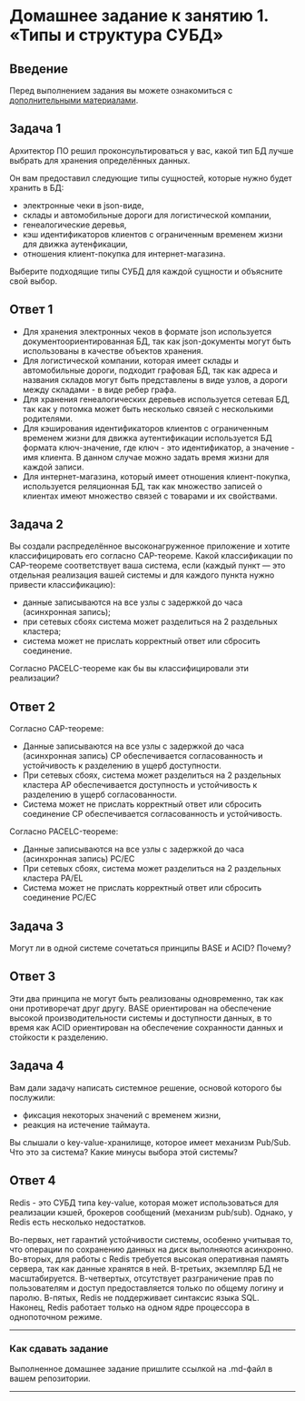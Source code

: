 # Домашнее задание к занятию 1. «Типы и структура СУБД»

## Введение

Перед выполнением задания вы можете ознакомиться с 
[дополнительными материалами](https://github.com/netology-code/virt-homeworks/tree/virt-11/additional).

## Задача 1

Архитектор ПО решил проконсультироваться у вас, какой тип БД 
лучше выбрать для хранения определённых данных.

Он вам предоставил следующие типы сущностей, которые нужно будет хранить в БД:

- электронные чеки в json-виде,
- склады и автомобильные дороги для логистической компании,
- генеалогические деревья,
- кэш идентификаторов клиентов с ограниченным временем жизни для движка аутенфикации,
- отношения клиент-покупка для интернет-магазина.

Выберите подходящие типы СУБД для каждой сущности и объясните свой выбор.

## Ответ 1

- Для хранения электронных чеков в формате json используется документоориентированная БД, так как json-документы могут быть использованы в качестве объектов хранения.
- Для логистической компании, которая имеет склады и автомобильные дороги, подходит графовая БД, так как адреса и названия складов могут быть представлены в виде узлов, а дороги между складами - в виде ребер графа.
- Для хранения генеалогических деревьев используется сетевая БД, так как у потомка может быть несколько связей с несколькими родителями.
- Для кэширования идентификаторов клиентов с ограниченным временем жизни для движка аутентификации используется БД формата ключ-значение, где ключ - это идентификатор, а значение - имя клиента. В данном случае можно задать время жизни для каждой записи.
- Для интернет-магазина, который имеет отношения клиент-покупка, используется реляционная БД, так как множество записей о клиентах имеют множество связей с товарами и их свойствами.

## Задача 2

Вы создали распределённое высоконагруженное приложение и хотите классифицировать его согласно 
CAP-теореме. Какой классификации по CAP-теореме соответствует ваша система, если 
(каждый пункт — это отдельная реализация вашей системы и для каждого пункта нужно привести классификацию):

- данные записываются на все узлы с задержкой до часа (асинхронная запись);
- при сетевых сбоях система может разделиться на 2 раздельных кластера;
- система может не прислать корректный ответ или сбросить соединение.

Согласно PACELC-теореме как бы вы классифицировали эти реализации?

## Ответ 2

Согласно CAP-теореме:

- Данные записываются на все узлы с задержкой до часа (асинхронная запись) CP обеспечивается согласованность и устойчивость к разделению в ущерб доступности.
- При сетевых сбоях, система может разделиться на 2 раздельных кластера AP обеспечивается доступность и устойчивость к разделению в ущерб согласованности.
- Система может не прислать корректный ответ или сбросить соединение CP обеспечивается согласованность и устойчивость.

Согласно PACELC-теореме:

- Данные записываются на все узлы с задержкой до часа (асинхронная запись) PC/EC
- При сетевых сбоях, система может разделиться на 2 раздельных кластера PA/EL
- Система может не прислать корректный ответ или сбросить соединение PC/EC

## Задача 3

Могут ли в одной системе сочетаться принципы BASE и ACID? Почему?

## Ответ 3

Эти два принципа не могут быть реализованы одновременно, так как они противоречат друг другу. BASE ориентирован на обеспечение высокой производительности системы и доступности данных, в то время как ACID ориентирован на обеспечение сохранности данных и стойкости к разделению.

## Задача 4

Вам дали задачу написать системное решение, основой которого бы послужили:

- фиксация некоторых значений с временем жизни,
- реакция на истечение таймаута.

Вы слышали о key-value-хранилище, которое имеет механизм Pub/Sub. 
Что это за система? Какие минусы выбора этой системы?

## Ответ 4

Redis - это СУБД типа key-value, которая может использоваться для реализации кэшей, брокеров сообщений (механизм pub/sub).
Однако, у Redis есть несколько недостатков.

Во-первых, нет гарантий устойчивости системы, особенно учитывая то, что операции по сохранению данных на диск выполняются асинхронно.
Во-вторых, для работы с Redis требуется высокая оперативная память сервера, так как данные хранятся в ней.
В-третьих, экземпляр БД не масштабируется.
В-четвертых, отсутствует разграничение прав по пользователям и доступ предоставляется только по общему логину и паролю.
В-пятых, Redis не поддерживает синтаксис языка SQL. Наконец, Redis работает только на одном ядре процессора в однопоточном режиме.

---

### Как cдавать задание

Выполненное домашнее задание пришлите ссылкой на .md-файл в вашем репозитории.

---

